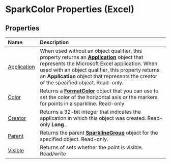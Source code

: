 
# SparkColor Properties (Excel)

## Properties



|**Name**|**Description**|
|:-----|:-----|
|[Application](94d690fc-0484-a0a7-5952-1db57707e7e2.md)|When used without an object qualifier, this property returns an  **[Application](19b73597-5cf9-4f56-8227-b5211f657f6f.md)** object that represents the Microsoft Excel application. When used with an object qualifier, this property returns an **Application** object that represents the creator of the specified object. Read-only.|
|[Color](694a6126-2ee1-d0e3-bcb3-07fd7c3170b0.md)|Returns a  **[FormatColor](b7818b27-8790-ef52-c24e-8edbdcf979f2.md)** object that you can use to set the color of the horizontal axis or the markers for points in a sparkline. Read-only|
|[Creator](4acfe022-4841-70b1-c38b-dd535e9cba9b.md)|Returns a 32-bit integer that indicates the application in which this object was created. Read-only  **Long** .|
|[Parent](d19a836e-3d73-b8ea-6c5f-0d7f085ce614.md)|Returns the parent  **[SparklineGroup](cc694d97-a3d3-3473-2e37-0ede67b97680.md)** object for the specified object. Read-only.|
|[Visible](7aedc128-2597-1065-2875-676ed15bcd9a.md)|Returns of sets whether the point is visible. Read/write|
